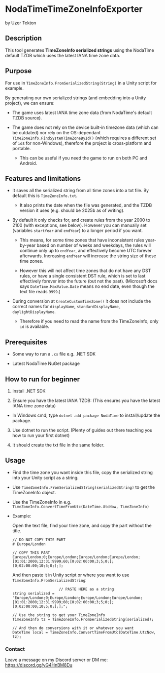 # NodaTimeTimeZoneInfoExporter

by Uzer Tekton

## Description

This tool generates **TimeZoneInfo serialized strings** using the NodaTime default TZDB which uses the latest IANA time zone data.

## Purpose

For use in `TimeZoneInfo.FromSerializedString(String)` in a Unity script for example.

By generating our own serialized strings (and embedding into a Unity project), we can ensure:

  - The game uses latest IANA time zone data (from NodaTime's default TZDB source).

  - The game does not rely on the device built-in timezone data (which can be outdated) nor rely on the OS-dependant `TimeZoneInfo.FindSystemTimeZoneById()` (which requires a different set of `id`s for non-Windows), therefore the project is cross-platform and portable.

    - This can be useful if you need the game to run on both PC and Android.

## Features and limitations

- It saves all the serialized string from all time zones into a txt file. By default this is `TimeZoneInfo.txt`.

  - It also prints the date when the file was generated, and the TZDB version it uses (e.g. should be 2025b as of writing).

- By default it only checks for, and create rules from the year 2000 to 2100 (with exceptions, see below). However you can manually set (variables `startYear` and `endYear`) to a longer period if you want.

  - This means, for some time zones that have inconsistent rules year-by-year based on number of weeks and weekdays, the rules will continue only up to `endYear`, and effectively become UTC forever afterwards. Increasing `endYear` will increase the string size of these time zones.

  - However this will not affect time zones that do not have any DST rules, or have a single consistent DST rule, which is set to last effectively forever into the future (but not the past). (Microsoft docs says `DateTime.MaxValue.Date` means no end date, even though the text file reads `9999`.)

- During conversion at `CreateCustomTimeZone()` it does not include the correct names for `displayName`, `standardDisplayName`, `daylightDisplayName`.

  - Therefore if you need to read the name from the TimeZoneInfo, only `id` is available.


## Prerequisites

- Some way to run a `.cs` file e.g. .NET SDK

- Latest NodaTime NuGet package


## How to run for beginner

1. Install .NET SDK

2. Ensure you have the latest IANA TZDB: (This ensures you have the latest IANA time zone data)

  - In Windows cmd, type `dotnet add package NodaTime` to install/update the package.
  
3. Use dotnet to run the script. (Plenty of guides out there teaching you how to run your first dotnet)

4. It should create the txt file in the same folder.

## Usage

- Find the time zone you want inside this file, copy the serialized string into your Unity script as a string.

- Use `TimeZoneInfo.FromSerializedString(serializedString)` to get the TimeZoneInfo object.

- Use the TimeZoneInfo in e.g. `TimeZoneInfo.ConvertTimeFromUtc(DateTime.UtcNow, TimeZoneInfo)`

- Example:

  Open the text file, find your time zone, and copy the part without the title.
  
  ```
  // DO NOT COPY THIS PART
  # Europe/London
  
  // COPY THIS PART
  Europe/London;0;Europe/London;Europe/London;Europe/London;[01:01:2000;12:31:9999;60;[0;02:00:00;3;5;0;];[0;02:00:00;10;5;0;];];
  
  ```
  
  And then paste it in Unity script or where you want to use `TimeZoneInfo.FromSerializedString`:
  
  ```
                       // PASTE HERE as a string
  string serialized = "Europe/London;0;Europe/London;Europe/London;Europe/London;[01:01:2000;12:31:9999;60;[0;02:00:00;3;5;0;];[0;02:00:00;10;5;0;];];";
  
  // Use the string to get your TimeZoneInfo
  TimeZoneInfo tz = TimeZoneInfo.FromSerializedString(serialized);
  
  // And then do conversions with it or whatever you want
  DateTime local = TimeZoneInfo.ConvertTimeFromUtc(DateTime.UtcNow, tz);
  ```

### Contact

Leave a message on my Discord server or DM me: https://discord.gg/yG4HnBM8Du

